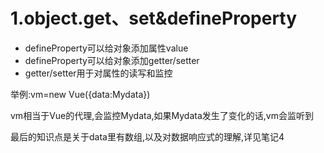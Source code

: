 # 1.object.get、set&defineProperty
* defineProperty可以给对象添加属性value
* defineProperty可以给对象添加getter/setter
* getter/setter用于对属性的读写和监控

举例:vm=new Vue({data:Mydata})

vm相当于Vue的代理,会监控Mydata,如果Mydata发生了变化的话,vm会监听到

最后的知识点是关于data里有数组,以及对数据响应式的理解,详见笔记4